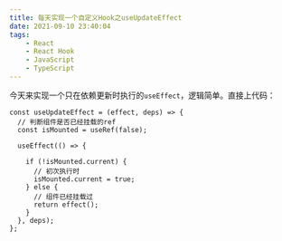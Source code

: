 ```yaml
---
title: 每天实现一个自定义Hook之useUpdateEffect
date: 2021-09-10 23:40:04
tags: 
    - React
    - React Hook
    - JavaScript
    - TypeScript
---
```

今天来实现一个只在依赖更新时执行的`useEffect`，逻辑简单。直接上代码：
<!-- more -->
```tsx
const useUpdateEffect = (effect, deps) => {
  // 判断组件是否已经挂载的ref
  const isMounted = useRef(false);

  useEffect(() => {
    
    if (!isMounted.current) {
      // 初次执行时
      isMounted.current = true;
    } else {
      // 组件已经挂载过
      return effect();
    }
  }, deps);
};
```